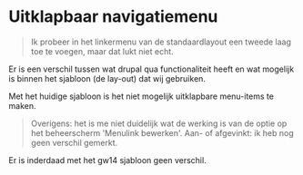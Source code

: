 # Uitklapbaar navigatiemenu

> Ik probeer in het linkermenu van de standaardlayout een tweede laag toe te voegen, maar dat lukt niet echt.

Er is een verschil tussen wat drupal qua functionaliteit heeft en wat mogelijk is binnen het sjabloon (de lay-out) dat wij gebruiken. 

Met het huidige sjabloon is het niet mogelijk uitklapbare menu-items te maken. 

> Overigens: het is me niet duidelijk wat de werking is van de optie <Uitgeklapt weergeven> op het beheerscherm 'Menulink bewerken'. Aan- of afgevinkt: ik heb nog geen verschil gemerkt.

Er is inderdaad met het gw14 sjabloon geen verschil.
